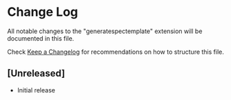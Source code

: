 # Change Log

All notable changes to the "generatespectemplate" extension will be documented in this file.

Check [Keep a Changelog](http://keepachangelog.com/) for recommendations on how to structure this file.

## [Unreleased]

- Initial release